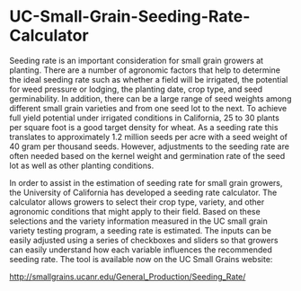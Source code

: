 # UC-Small-Grain-Seeding-Rate-Calculator

Seeding rate is an important consideration for small grain growers at planting. There are a number of agronomic factors that help to determine the ideal seeding rate such as whether a field will be irrigated, the potential for weed pressure or lodging, the planting date, crop type, and seed germinability. In addition, there can be a large range of seed weights among different small grain varieties and from one seed lot to the next. To achieve full yield potential under irrigated conditions in California, 25 to 30 plants per square foot is a good target density for wheat. As a seeding rate this translates to approximately 1.2 million seeds per acre with a seed weight of 40 gram per thousand seeds. However, adjustments to the seeding rate are often needed based on the kernel weight and germination rate of the seed lot as well as other planting conditions.

In order to assist in the estimation of seeding rate for small grain growers, the University of California has developed a seeding rate calculator. The calculator allows growers to select their crop type, variety, and other agronomic conditions that might apply to their field. Based on these selections and the variety information measured in the UC small grain variety testing program, a seeding rate is estimated. The inputs can be easily adjusted using a series of checkboxes and sliders so that growers can easily understand how each variable influences the recommended seeding rate. The tool is available now on the UC Small Grains website:

http://smallgrains.ucanr.edu/General_Production/Seeding_Rate/
